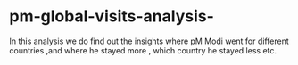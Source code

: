 # pm-global-visits-analysis-
In this analysis we do find out the insights where pM Modi went for different countries ,and where he stayed more , which country he stayed less etc.
